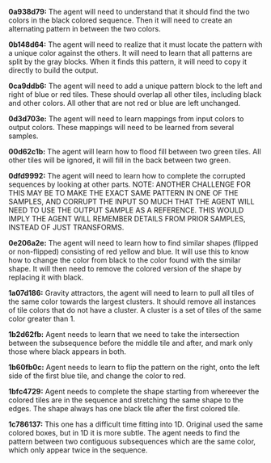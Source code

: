 **0a938d79:** The agent will need to understand that it should find the two colors in the black colored sequence.  Then it will need to create an alternating pattern in between the two colors.

**0b148d64:** The agent will need to realize that it must locate the pattern with a unique color against the others.  It will need to learn that all patterns are split by the gray blocks.  When it finds this pattern, it will need to copy it directly to build the output.

**0ca9ddb6:**  The agent will need to add a unique pattern block to the left and right of blue or red tiles.  These should overlap all other tiles, including black and other colors.  All other that are not red or blue are left unchanged.

**0d3d703e:**  The agent will need to learn mappings from input colors to output colors.  These mappings will need to be learned from several samples.

**00d62c1b:** The agent will learn how to flood fill between two green tiles.  All other tiles will be ignored, it will fill in the back between two green.

**0dfd9992:** The agent will need to learn how to complete the corrupted sequences by looking at other parts.  NOTE:  ANOTHER CHALLENGE FOR THIS MAY BE TO MAKE THE EXACT SAME PATTERN IN ONE OF THE SAMPLES, AND CORRUPT THE INPUT SO MUCH THAT THE AGENT WILL NEED TO USE THE OUTPUT SAMPLE AS A REFERENCE.  THIS WOULD IMPLY THE AGENT WILL REMEMBER DETAILS FROM PRIOR SAMPLES, INSTEAD OF JUST TRANSFORMS.

**0e206a2e:** The agent will need to learn how to find similar shapes (flipped or non-flipped) consisting of red yellow and blue.  It will use this to know how to change the color from black to the color found with the similar shape.  It will then need to remove the colored version of the shape by replacing it with black.

**1a07d186:** Gravity attractors, the agent will need to learn to pull all tiles of the same color towards the largest clusters.  It should remove all instances of tile colors that do not have a cluster.  A cluster is a set of tiles of the same color greater than 1.

**1b2d62fb:** Agent needs to learn that we need to take the intersection between the subsequence before the middle tile and after, and mark only those where black appears in both.

**1b60fb0c:** Agent needs to learn to flip the pattern on the right, onto the left side of the first blue tile, and change the color to red.

**1bfc4729:** Agent needs to complete the shape starting from whereever the colored tiles are in the sequence and stretching the same shape to the edges.  The shape always has one black tile after the first colored tile.

**1c786137:** This one has a difficult time fitting into 1D.  Original used the same colored boxes, but in 1D it is more subtle.  The agent needs to find the pattern between two contiguous subsequences which are the same color, which only appear twice in the sequence.